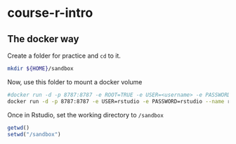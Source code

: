 # course-r-intro


## The docker way
Create a folder for practice and `cd` to it.

```bash
mkdir ${HOME}/sandbox
```
Now, use this folder to mount a docker volume
```bash
#docker run -d -p 8787:8787 -e ROOT=TRUE -e USER=<username> -e PASSWORD=<password> --name rgeospatial -v $(pwd):/sandbox rocker/geospatial
docker run -d -p 8787:8787 -e USER=rstudio -e PASSWORD=rstudio --name rgeospatial -v $(pwd)/sandbox:/sandbox -w /sandbox rocker/geospatial
```
Once in Rstudio, set the working directory to `/sandbox`
```r
getwd()
setwd("/sandbox")
```
